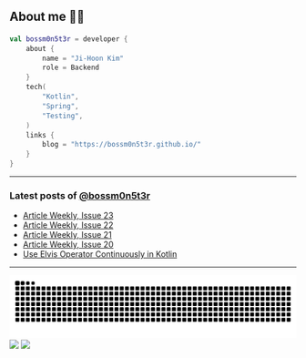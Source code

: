 ## About me 🧑‍💻

```kotlin
val bossm0n5t3r = developer {
    about {
        name = "Ji-Hoon Kim"
        role = Backend
    }
    tech(
        "Kotlin",
        "Spring",
        "Testing",
    )
    links {
        blog = "https://bossm0n5t3r.github.io/"
    }
}
```

---

### Latest posts of [@bossm0n5t3r](https://github.com/bossm0n5t3r)

<!-- BLOG-POST-LIST:START -->
- [Article Weekly, Issue 23](https://bossm0n5t3r.github.io/posts/article-weekly-23/)
- [Article Weekly, Issue 22](https://bossm0n5t3r.github.io/posts/article-weekly-22/)
- [Article Weekly, Issue 21](https://bossm0n5t3r.github.io/posts/article-weekly-21/)
- [Article Weekly, Issue 20](https://bossm0n5t3r.github.io/posts/article-weekly-20/)
- [Use Elvis Operator Continuously in Kotlin](https://bossm0n5t3r.github.io/posts/use-elvis-operator-continuously-in-kotlin/)
<!-- BLOG-POST-LIST:END -->

---

![](https://raw.githubusercontent.com/bossm0n5t3r/bossm0n5t3r/output/github-snake.svg)
![](https://streak-stats.demolab.com?user=bossm0n5t3r)
![](https://projecteuler.net/profile/bossm0n5t3r.png)
